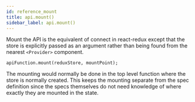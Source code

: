 ```yaml
---
id: reference_mount
title: api.mount()
sidebar_label: api.mount()
---
```

Mount the API is the equivalent of connect in react-redux except that the store is explicitly passed as an argument rather than being found from the nearest ```<Provider>``` component.  
```
apiFunction.mount(reduxStore, mountPoint);
```
The mounting would normally be done in the top level function where the store is normally created.  This keeps the mounting separate from the spec definition since the specs themselves do not need knowledge of where exactly they are mounted in the state.
